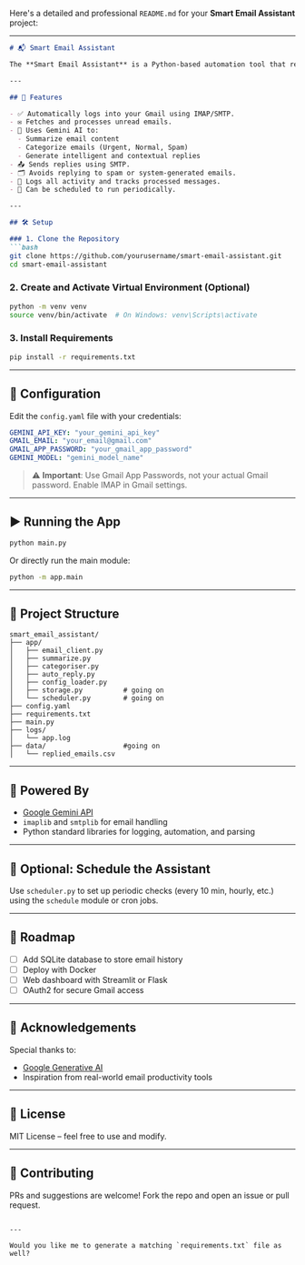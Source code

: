 Here's a detailed and professional `README.md` for your **Smart Email Assistant** project:

---

````markdown
# 📬 Smart Email Assistant

The **Smart Email Assistant** is a Python-based automation tool that reads unread emails, summarizes them using Google's Gemini API, categorizes them based on urgency (Urgent, Normal, Spam), and sends AI-generated replies — all without manual intervention.

---

## 🚀 Features

- ✅ Automatically logs into your Gmail using IMAP/SMTP.
- ✉️ Fetches and processes unread emails.
- 🧠 Uses Gemini AI to:
  - Summarize email content
  - Categorize emails (Urgent, Normal, Spam)
  - Generate intelligent and contextual replies
- 📤 Sends replies using SMTP.
- 🗂️ Avoids replying to spam or system-generated emails.
- 🧾 Logs all activity and tracks processed messages.
- 🔁 Can be scheduled to run periodically.

---

## 🛠️ Setup

### 1. Clone the Repository
```bash
git clone https://github.com/yourusername/smart-email-assistant.git
cd smart-email-assistant
````

### 2. Create and Activate Virtual Environment (Optional)

```bash
python -m venv venv
source venv/bin/activate  # On Windows: venv\Scripts\activate
```

### 3. Install Requirements

```bash
pip install -r requirements.txt
```

---

## 🔐 Configuration

Edit the `config.yaml` file with your credentials:

```yaml
GEMINI_API_KEY: "your_gemini_api_key"
GMAIL_EMAIL: "your_email@gmail.com"
GMAIL_APP_PASSWORD: "your_gmail_app_password"
GEMINI_MODEL: "gemini_model_name"
```

> ⚠️ **Important**: Use Gmail App Passwords, not your actual Gmail password. Enable IMAP in Gmail settings.

---

## ▶️ Running the App

```bash
python main.py
```

Or directly run the main module:

```bash
python -m app.main
```

---

## 📁 Project Structure

```
smart_email_assistant/
├── app/
│   ├── email_client.py
│   ├── summarize.py
│   ├── categoriser.py
│   ├── auto_reply.py
│   ├── config_loader.py
│   ├── storage.py          # going on
│   └── scheduler.py        # going on
├── config.yaml
├── requirements.txt
├── main.py
├── logs/
│   └── app.log
├── data/                   #going on
│   └── replied_emails.csv
```

---

## 🧠 Powered By

* [Google Gemini API](https://ai.google.dev/)
* `imaplib` and `smtplib` for email handling
* Python standard libraries for logging, automation, and parsing

---

## 📅 Optional: Schedule the Assistant

Use `scheduler.py` to set up periodic checks (every 10 min, hourly, etc.) using the `schedule` module or cron jobs.

---

## 🧱 Roadmap

* [ ] Add SQLite database to store email history
* [ ] Deploy with Docker
* [ ] Web dashboard with Streamlit or Flask
* [ ] OAuth2 for secure Gmail access

---

## 🙏 Acknowledgements

Special thanks to:

* [Google Generative AI](https://ai.google.dev/)
* Inspiration from real-world email productivity tools

---

## 📃 License

MIT License – feel free to use and modify.

---

## 🤝 Contributing

PRs and suggestions are welcome! Fork the repo and open an issue or pull request.

```

---

Would you like me to generate a matching `requirements.txt` file as well?
```
